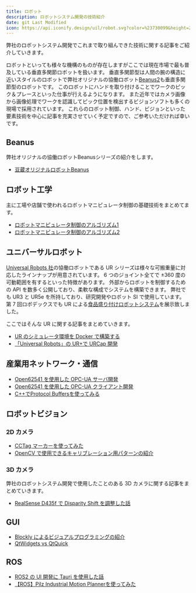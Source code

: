 ```yaml
---
title: ロボット
description: ロボットシステム開発の技術紹介
date: git Last Modified
icon: https://api.iconify.design/uil/robot.svg?color=%23730099&height=28
---
```


弊社のロボットシステム開発でこれまで取り組んできた技術に関する記事をご紹介していきます。

ロボットといっても様々な機構のものが存在しますがここでは現在市場で最も普及している垂直多関節ロボットを扱います。
垂直多関節型は人間の腕の構造に近いスタイルのロボットで弊社オリジナルの協働ロボット[Beanus2](https://www.mamezou.com/services/embedded/robot#mzrobot)も垂直多関節型のロボットです。
このロボットにハンドを取り付けることでワークのピック＆プレースといった仕事が行えるようになります。
また近年ではカメラ画像から画像処理でワークを認識してピック位置を検出するビジョンソフトも多くの現場で採用されています。
これらのロボット制御、ハンド、ビジョンといった要素技術を中心に記事を充実させていく予定ですので、ご参考いただければ幸いです。

## Beanus

弊社オリジナルの協働ロボットBeanusシリーズの紹介をします。

- [豆蔵オリジナルロボットBeanus](/robotics/beanus/beanus_introduction/)

## ロボット工学

主に工場や店舗で使われるロボットマニピュレータ制御の基礎技術をまとめてます。

- [ロボットマニピュレータ制御のアルゴリズム1](/robotics/manip-algo/manip-algo/)
- [ロボットマニピュレータ制御のアルゴリズム2](/robotics/manip-algo2/manip-algo2/)

## ユニバーサルロボット

[Universal Robots 社](https://www.universal-robots.com/)の協働ロボットである UR シリーズは様々な可搬重量に対応したラインナップが用意されています。
6 つのジョイント全てで ±360 度の可動範囲を有するといった特徴があります。
外部からロボットを制御するための API を数多く公開しており、柔軟な構成でシステムを構築できます。
弊社でも UR3 と UR5e を所持しており、研究開発やロボット SI で使用しています。
第 7 回ロボデックスでも UR による[食品盛り付けロボットシステム](https://www.mamezou.com/services/embedded/robot#douga)を展示致しました。

ここではそんな UR に関する記事をまとめていきます。

- [UR のシミュレータ環境を Docker で構築する](/robotics/ur/ursim-docker/)
- [「Universal Robots」の UR+で URCap 開発](/blogs/2023/04/11/urcap-dev/)

## 産業用ネットワーク・通信

- [Open62541 を使用した OPC-UA サーバ開発](/robotics/opcua/opcua_open62541_server/)
- [Open62541 を使用した OPC-UA クライアント開発](/robotics/opcua/opcua_open62541_client/)
- [C++でProtocol Buffersを使ってみる](/blogs/2024/03/08/protocol-buffers-cpp/)


## ロボットビジョン

### 2D カメラ

- [CCTag マーカーを使ってみた](/robotics/vision/cctag/)
- [OpenCV で使用できるキャリブレーション用パターンの紹介](/robotics/vision/calibration-pattern/)

### 3D カメラ

弊社のロボットシステム開発で使用したことのある 3D カメラに関する記事をまとめていきます。

- [RealSense D435f で Disparity Shift を調整した話](/robotics/vision/realsense-d435f-disparity-shift/)


## GUI

- [Blockly によるビジュアルプログラミングの紹介](/robotics/gui/visual-programing-with-blockly/)
- [QtWidgets vs QtQuick](/robotics/gui/qtwidget-vs-qtquick/)


## ROS

- [ROS2 の UI 開発に Tauri を使用した話](/robotics/ros/ros2-tauri/)
- [【ROS】Pilz Industrial Motion Plannerを使ってみた](/robotics/pilz/pilz)

